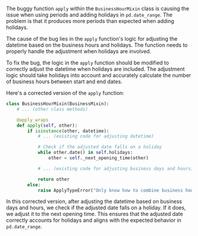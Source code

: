 The buggy function `apply` within the `BusinessHourMixin` class is causing the issue when using periods and adding holidays in `pd.date_range`. The problem is that it produces more periods than expected when adding holidays.

The cause of the bug lies in the `apply` function's logic for adjusting the datetime based on the business hours and holidays. The function needs to properly handle the adjustment when holidays are involved.

To fix the bug, the logic in the `apply` function should be modified to correctly adjust the datetime when holidays are included. The adjustment logic should take holidays into account and accurately calculate the number of business hours between start and end dates.

Here's a corrected version of the `apply` function:

```python
class BusinessHourMixin(BusinessMixin):
    # ... (other class methods)

    @apply_wraps
    def apply(self, other):
        if isinstance(other, datetime):
            # ... (existing code for adjusting datetime)

            # Check if the adjusted date falls on a holiday
            while other.date() in self.holidays:
                other = self._next_opening_time(other)

            # ... (existing code for adjusting business days and hours)

            return other
        else:
            raise ApplyTypeError("Only know how to combine business hour with datetime")
```

In this corrected version, after adjusting the datetime based on business days and hours, we check if the adjusted date falls on a holiday. If it does, we adjust it to the next opening time. This ensures that the adjusted date correctly accounts for holidays and aligns with the expected behavior in `pd.date_range`.